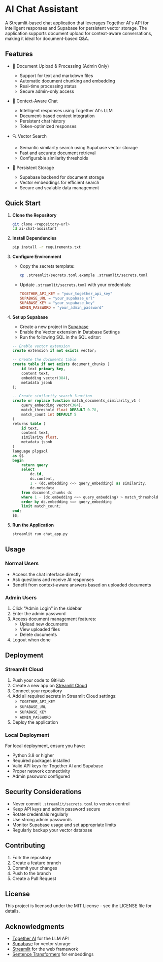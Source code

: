 # AI Chat Assistant

A Streamlit-based chat application that leverages Together AI's API for intelligent responses and Supabase for persistent vector storage. The application supports document upload for context-aware conversations, making it ideal for document-based Q&A.

## Features

- 📄 Document Upload & Processing (Admin Only)
  - Support for text and markdown files
  - Automatic document chunking and embedding
  - Real-time processing status
  - Secure admin-only access
  
- 💬 Context-Aware Chat
  - Intelligent responses using Together AI's LLM
  - Document-based context integration
  - Persistent chat history
  - Token-optimized responses
  
- 🔍 Vector Search
  - Semantic similarity search using Supabase vector storage
  - Fast and accurate document retrieval
  - Configurable similarity thresholds
  
- 💾 Persistent Storage
  - Supabase backend for document storage
  - Vector embeddings for efficient search
  - Secure and scalable data management

## Quick Start

1. **Clone the Repository**
   ```bash
   git clone <repository-url>
   cd ai-chat-assistant
   ```

2. **Install Dependencies**
   ```bash
   pip install -r requirements.txt
   ```

3. **Configure Environment**
   - Copy the secrets template:
     ```bash
     cp .streamlit/secrets.toml.example .streamlit/secrets.toml
     ```
   - Update `.streamlit/secrets.toml` with your credentials:
     ```toml
     TOGETHER_API_KEY = "your_together_api_key"
     SUPABASE_URL = "your_supabase_url"
     SUPABASE_KEY = "your_supabase_key"
     ADMIN_PASSWORD = "your_admin_password"
     ```

4. **Set up Supabase**
   - Create a new project in [Supabase](https://supabase.com)
   - Enable the Vector extension in Database Settings
   - Run the following SQL in the SQL editor:
   ```sql
   -- Enable vector extension
   create extension if not exists vector;

   -- Create the documents table
   create table if not exists document_chunks (
       id text primary key,
       content text,
       embedding vector(384),
       metadata jsonb
   );

   -- Create similarity search function
   create or replace function match_documents_similarity_v1 (
       query_embedding vector(384),
       match_threshold float DEFAULT 0.78,
       match_count int DEFAULT 5
   )
   returns table (
       id text,
       content text,
       similarity float,
       metadata jsonb
   )
   language plpgsql
   as $$
   begin
       return query
       select
           dc.id,
           dc.content,
           1 - (dc.embedding <=> query_embedding) as similarity,
           dc.metadata
       from document_chunks dc
       where 1 - (dc.embedding <=> query_embedding) > match_threshold
       order by dc.embedding <=> query_embedding
       limit match_count;
   end;
   $$;
   ```

5. **Run the Application**
   ```bash
   streamlit run chat_app.py
   ```

## Usage

### Normal Users
- Access the chat interface directly
- Ask questions and receive AI responses
- Benefit from context-aware answers based on uploaded documents

### Admin Users
1. Click "Admin Login" in the sidebar
2. Enter the admin password
3. Access document management features:
   - Upload new documents
   - View uploaded files
   - Delete documents
4. Logout when done

## Deployment

### Streamlit Cloud

1. Push your code to GitHub
2. Create a new app on [Streamlit Cloud](https://streamlit.io/cloud)
3. Connect your repository
4. Add all required secrets in Streamlit Cloud settings:
   - `TOGETHER_API_KEY`
   - `SUPABASE_URL`
   - `SUPABASE_KEY`
   - `ADMIN_PASSWORD`
5. Deploy the application

### Local Deployment

For local deployment, ensure you have:
- Python 3.8 or higher
- Required packages installed
- Valid API keys for Together AI and Supabase
- Proper network connectivity
- Admin password configured

## Security Considerations

- Never commit `.streamlit/secrets.toml` to version control
- Keep API keys and admin password secure
- Rotate credentials regularly
- Use strong admin passwords
- Monitor Supabase usage and set appropriate limits
- Regularly backup your vector database

## Contributing

1. Fork the repository
2. Create a feature branch
3. Commit your changes
4. Push to the branch
5. Create a Pull Request

## License

This project is licensed under the MIT License - see the LICENSE file for details.

## Acknowledgments

- [Together AI](https://together.ai) for the LLM API
- [Supabase](https://supabase.com) for vector storage
- [Streamlit](https://streamlit.io) for the web framework
- [Sentence Transformers](https://www.sbert.net) for embeddings
